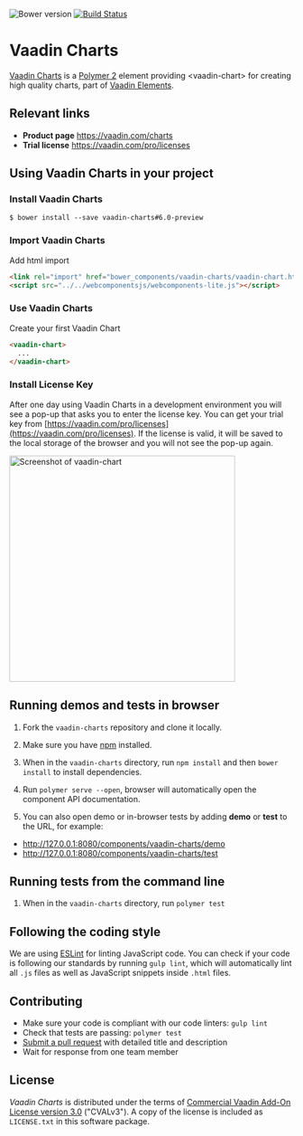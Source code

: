 ![Bower version](https://img.shields.io/bower/v/vaadin-charts.svg)
[![Build Status](https://travis-ci.org/vaadin/vaadin-charts.svg?branch=master)](https://travis-ci.org/vaadin/vaadin-charts)

# Vaadin Charts

[Vaadin Charts](https://vaadin.com/charts) is a [Polymer 2](http://polymer-project.org) element providing &lt;vaadin-chart&gt; for creating high quality charts, part of [Vaadin Elements](https://vaadin.com/elements).

## Relevant links

- **Product page** https://vaadin.com/charts
- **Trial license** https://vaadin.com/pro/licenses


## Using Vaadin Charts in your project

### Install Vaadin Charts
```
$ bower install --save vaadin-charts#6.0-preview
```

### Import Vaadin Charts
Add html import
```html
<link rel="import" href="bower_components/vaadin-charts/vaadin-chart.html">
<script src="../../webcomponentsjs/webcomponents-lite.js"></script>
```

### Use Vaadin Charts
Create your first Vaadin Chart
```html
<vaadin-chart>
  ...
</vaadin-chart>
```

### Install License Key
After one day using Vaadin Charts in a development environment you will see a pop-up that asks you to enter the license key. 
You can get your trial key from [https://vaadin.com/pro/licenses](https://vaadin.com/pro/licenses).
If the license is valid, it will be saved to the local storage of the browser and you will not see the pop-up again.

[<img src="https://raw.githubusercontent.com/vaadin/vaadin-charts/6.0-preview/screenshot.png" width="400" alt="Screenshot of vaadin-chart">](https://vaadin.com/elements/-/element/vaadin-chart)


## Running demos and tests in browser

1. Fork the `vaadin-charts` repository and clone it locally.

1. Make sure you have [npm](https://www.npmjs.com/) installed.

1. When in the `vaadin-charts` directory, run `npm install` and then `bower install` to install dependencies.

1. Run `polymer serve --open`, browser will automatically open the component API documentation.

1. You can also open demo or in-browser tests by adding **demo** or **test** to the URL, for example:

  - http://127.0.0.1:8080/components/vaadin-charts/demo
  - http://127.0.0.1:8080/components/vaadin-charts/test


## Running tests from the command line

1. When in the `vaadin-charts` directory, run `polymer test`


## Following the coding style

We are using [ESLint](http://eslint.org/) for linting JavaScript code. You can check if your code is following our standards by running `gulp lint`, which will automatically lint all `.js` files as well as JavaScript snippets inside `.html` files.


## Contributing

  - Make sure your code is compliant with our code linters: `gulp lint`
  - Check that tests are passing: `polymer test`
  - [Submit a pull request](https://www.digitalocean.com/community/tutorials/how-to-create-a-pull-request-on-github) with detailed title and description
  - Wait for response from one team member


## License

_Vaadin Charts_ is distributed under the terms of
[Commercial Vaadin Add-On License version 3.0](https://vaadin.com/license/cval-3) ("CVALv3"). A copy of the license is included as ```LICENSE.txt``` in this software package.
